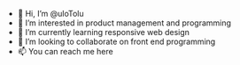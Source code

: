 - 👋 Hi, I’m @uloTolu
- 👀 I’m interested in product management and programming
- 🌱 I’m currently learning responsive web design
- 💞️ I’m looking to collaborate on front end programming
- 📫 You can reach me here

<!---
uloTolu/uloTolu is a ✨ special ✨ repository because its `README.md` (this file) appears on your GitHub profile.
You can click the Preview link to take a look at your changes.
--->
